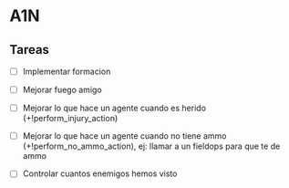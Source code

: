 # A1N
## Tareas
- [ ] Implementar formacion
- [ ] Mejorar fuego amigo
- [ ] Mejorar lo que hace un agente cuando es herido (+!perform_injury_action)
- [ ] Mejorar lo que hace un agente cuando no tiene ammo (+!perform_no_ammo_action), ej: llamar a un fieldops para que te de ammo
- [ ] Controlar cuantos enemigos hemos visto

